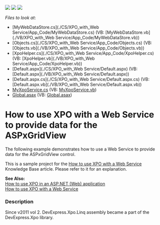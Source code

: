<!-- default badges list -->
![](https://img.shields.io/endpoint?url=https://codecentral.devexpress.com/api/v1/VersionRange/128543840/11.2.5%2B)
[![](https://img.shields.io/badge/Open_in_DevExpress_Support_Center-FF7200?style=flat-square&logo=DevExpress&logoColor=white)](https://supportcenter.devexpress.com/ticket/details/E2515)
[![](https://img.shields.io/badge/📖_How_to_use_DevExpress_Examples-e9f6fc?style=flat-square)](https://docs.devexpress.com/GeneralInformation/403183)
<!-- default badges end -->
<!-- default file list -->
*Files to look at*:

* [MyWebDataStore.cs](./CS/XPO_with_Web Service/App_Code/MyWebDataStore.cs) (VB: [MyWebDataStore.vb](./VB/XPO_with_Web Service/App_Code/MyWebDataStore.vb))
* [Objects.cs](./CS/XPO_with_Web Service/App_Code/Objects.cs) (VB: [Objects.vb](./VB/XPO_with_Web Service/App_Code/Objects.vb))
* [XpoHelper.cs](./CS/XPO_with_Web Service/App_Code/XpoHelper.cs) (VB: [XpoHelper.vb](./VB/XPO_with_Web Service/App_Code/XpoHelper.vb))
* [Default.aspx](./CS/XPO_with_Web Service/Default.aspx) (VB: [Default.aspx](./VB/XPO_with_Web Service/Default.aspx))
* [Default.aspx.cs](./CS/XPO_with_Web Service/Default.aspx.cs) (VB: [Default.aspx.vb](./VB/XPO_with_Web Service/Default.aspx.vb))
* [MyXpoService.cs](./CS/XpoGate/App_Code/MyXpoService.cs) (VB: [MyXpoService.vb](./VB/XpoGate/App_Code/MyXpoService.vb))
* [Global.asax](./CS/XpoGate/Global.asax) (VB: [Global.asax](./VB/XpoGate/Global.asax))
<!-- default file list end -->
# How to use XPO with a Web Service to provide data for the ASPxGridView


<p>The following example demonstrates how to use a Web Service to provide data for the ASPxGridView control.</p><p>This is a sample project for the <a href="https://www.devexpress.com/Support/Center/p/AK3911">How to use XPO with a Web Service</a> Knowledge Base article. Please refer to it for an explanation.</p><p><strong>See Also:</strong><br />
<a href="https://www.devexpress.com/Support/Center/p/K18061">How to use XPO in an ASP.NET (Web) application</a><br />
<a href="https://www.devexpress.com/Support/Center/p/E569">How to use XPO with a Web Service</a></p>


<h3>Description</h3>

<p>Since v2011 vol 2.  DevExpress.Xpo.Linq assembly became a part of the DevExpress.Xpo library. </p>

<br/>


